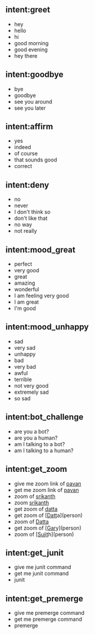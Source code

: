 ## intent:greet
- hey
- hello
- hi
- good morning
- good evening
- hey there

## intent:goodbye
- bye
- goodbye
- see you around
- see you later

## intent:affirm
- yes
- indeed
- of course
- that sounds good
- correct

## intent:deny
- no
- never
- I don't think so
- don't like that
- no way
- not really

## intent:mood_great
- perfect
- very good
- great
- amazing
- wonderful
- I am feeling very good
- I am great
- I'm good

## intent:mood_unhappy
- sad
- very sad
- unhappy
- bad
- very bad
- awful
- terrible
- not very good
- extremely sad
- so sad

## intent:bot_challenge
- are you a bot?
- are you a human?
- am I talking to a bot?
- am I talking to a human?

## intent:get_zoom
- give me zoom link of [pavan](person)
- get me zoom link of [pavan](person)
- zoom of [srikanth](person)
- zoom [srikanth](person)
- get zoom of [datta](person)
- get zoom of [[Datt](person:Datta)a](person)
- zoom of [Datta](person)
- get zoom of [[Gar](person:Gary)y](person)
- zoom of [[Sujit](person:Sujith)h](person)

## intent:get_junit
- give me junit command
- get me junit command
- junit

## intent:get_premerge
- give me premerge command
- get me premerge command
- premerge
